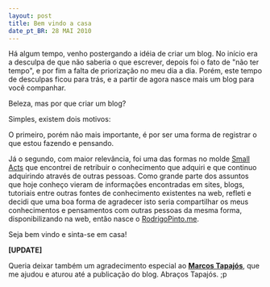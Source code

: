 ```yaml
--- 
layout: post
title: Bem vindo a casa
date_pt_BR: 28 MAI 2010
---
```


Há algum tempo, venho postergando a idéia de criar um blog. No início era a desculpa de que não saberia o que escrever, depois foi o fato de "não ter tempo", e por fim a falta de priorização no meu dia a dia. 
Porém, este tempo de desculpas ficou para trás, e a partir de agora nasce mais um blog para você companhar.

Beleza, mas por que criar um blog?

Simples, existem dois motivos:

O primeiro, porém não mais importante, é por ser uma forma de registrar o que estou fazendo e pensando.

Já o segundo, com maior relevância, foi uma das formas no molde [Small Acts](http://smallactsmanifesto.org) que encontrei de retribuir o conhecimento que adquiri e que continuo adquirindo através de outras pessoas.
Como grande parte dos assuntos que hoje conheço vieram de informações encontradas em sites, blogs, tutoriais entre outras fontes de conhecimento existentes na web, refleti e decidi que uma boa forma de agradecer isto seria compartilhar os meus conhecimentos e pensamentos com outras pessoas da mesma forma, disponibilizando na web, então nasce o [RodrigoPinto.me](http://rodrigopinto.me).

Seja bem vindo e sinta-se em casa!

**[UPDATE]**

Queria deixar também um agradecimento especial ao **[Marcos Tapajós](http://tapajos.me)**, que me ajudou e aturou até a publicação do blog. Abraços Tapajós. ;p
